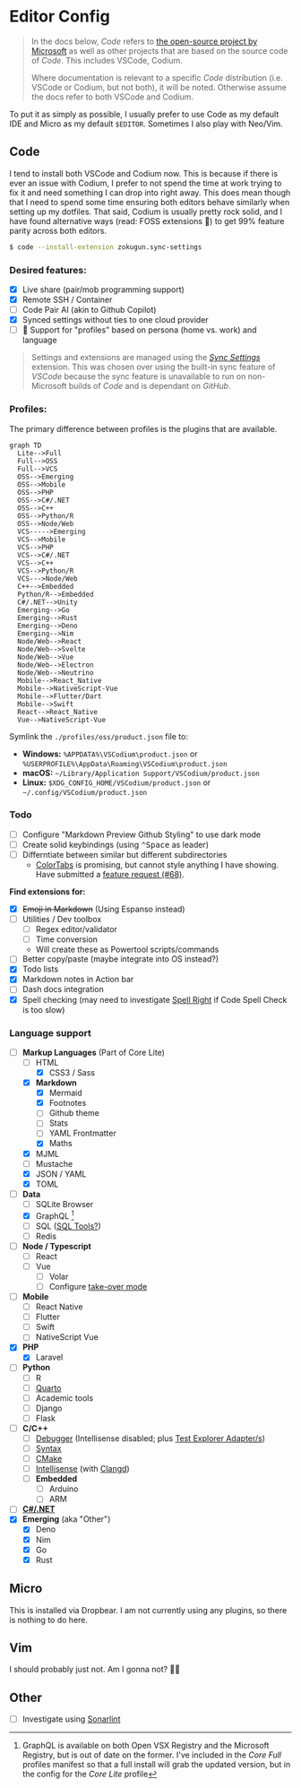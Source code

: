 # Editor Config

> In the docs below, *Code* refers to [the open-source project by Microsoft](https://github.com/microsoft/vscode) as well as other projects that are based on the source code of *Code*. This includes VSCode, Codium.
>
> Where documentation is relevant to a specific *Code* distribution (i.e. VSCode or Codium, but not both), it will be noted. Otherwise assume the docs refer to both VSCode and Codium.

To put it as simply as possible, I usually prefer to use Code as my default IDE and Micro as my default `$EDITOR`. Sometimes I also play with Neo/Vim.

## Code

I tend to install both VSCode and Codium now. This is because if there is ever an issue with Codium, I prefer to not spend the time at work trying to fix it and need something I can drop into right away. This does mean though that I need to spend some time ensuring both editors behave similarly when setting up my dotfiles. That said, Codium is usually pretty rock solid, and I have found alternative ways (read: FOSS extensions 💪) to get 99% feature parity across both editors.

```bash
$ code --install-extension zokugun.sync-settings
```

### Desired features:

- [x] Live share (pair/mob programming support)
- [x] Remote SSH / Container
- [ ] Code Pair AI (akin to Github Copilot)
- [x] Synced settings without ties to one cloud provider
- [ ] 🚧 Support for "profiles" based on persona (home vs. work) and language

> Settings and extensions are managed using the [*Sync Settings*](https://open-vsx.org/extension/zokugun/sync-settings) extension. This was chosen over using the built-in sync feature of *VSCode* because the sync feature is unavailable to run on non-Microsoft builds of *Code* and is dependant on *GitHub*.

### Profiles:

The primary difference between profiles is the plugins that are available.

```mermaid
graph TD
  Lite-->Full
  Full-->OSS
  Full-->VCS
  OSS-->Emerging
  OSS-->Mobile
  OSS-->PHP
  OSS-->C#/.NET
  OSS-->C++
  OSS-->Python/R
  OSS-->Node/Web
  VCS----->Emerging
  VCS-->Mobile
  VCS-->PHP
  VCS-->C#/.NET
  VCS-->C++
  VCS-->Python/R
  VCS--->Node/Web
  C++-->Embedded
  Python/R-->Embedded
  C#/.NET-->Unity
  Emerging-->Go
  Emerging-->Rust
  Emerging-->Deno
  Emerging-->Nim
  Node/Web-->React
  Node/Web-->Svelte
  Node/Web-->Vue
  Node/Web-->Electron
  Node/Web-->Neutrino
  Mobile-->React_Native
  Mobile-->NativeScript-Vue
  Mobile-->Flutter/Dart
  Mobile-->Swift
  React-->React_Native
  Vue-->NativeScript-Vue
```

Symlink the `./profiles/oss/product.json` file to:

* **Windows:** `%APPDATA%\VSCodium\product.json` or `%USERPROFILE%\AppData\Roaming\VSCodium\product.json`
* **macOS:** `~/Library/Application Support/VSCodium/product.json`
* **Linux:** `$XDG_CONFIG_HOME/VSCodium/product.json` or `~/.config/VSCodium/product.json`

### Todo

- [ ] Configure "Markdown Preview Github Styling" to use dark mode
- [ ] Create solid keybindings (using <kbd>⌃Space</kbd> as leader)
- [ ] Differntiate between similar but different subdirectories
  - [ColorTabs](https://marketplace.visualstudio.com/items?itemName=orepor.color-tabs-vscode-ext) is promising, but cannot style anything I have showing. Have submitted a [feature request (#68)](https://github.com/oreporan/color-tabs-vscode/issues/68).

**Find extensions for:**

- [x] ~~Emoji in Markdown~~ (Using Espanso instead)
- [ ] Utilities / Dev toolbox
  - [ ] Regex editor/validator
  - [ ] Time conversion
  - Will create these as Powertool scripts/commands
- [ ] Better copy/paste (maybe integrate into OS instead?)
- [x] Todo lists
- [x] Markdown notes in Action bar
- [ ] Dash docs integration
- [x] Spell checking (may need to investigate [Spell Right](https://marketplace.visualstudio.com/items?itemName=ban.spellright) if Code Spell Check is too slow)

### Language support

- [ ] **Markup Languages** (Part of Core Lite)
  - [ ] HTML
    - [x] CSS3 / Sass
  - [x] **Markdown**
    - [x] Mermaid
    - [x] Footnotes
    - [ ] Github theme <!-- Can I change theme based on git platform in current repo? -->
    - [ ] Stats <!-- Find a better word counter that ignores markup -->
    - [ ] YAML Frontmatter
    - [x] Maths
  - [x] MJML
  - [ ] Mustache
  - [x] JSON / YAML
  - [x] TOML
- [ ] **Data**
  - [ ] SQLite Browser
  - [x] GraphQL [^graphql]
  - [ ] SQL ([SQL Tools?](https://vscode-sqltools.mteixeira.dev/en/home/))
  - [ ] Redis
- [ ] **Node / Typescript**
  - [ ] React
  - [ ] Vue
    - [ ] Volar
    - [ ] Configure [take-over mode](https://github.com/johnsoncodehk/volar/discussions/471)
- [ ] **Mobile**
  - [ ] React Native
  - [ ] Flutter
  - [ ] Swift
  - [ ] NativeScript Vue
- [x] **PHP**
  - [x] Laravel
- [ ] **Python**
  - [ ] R
  - [ ] [Quarto](https://quarto.org/)
  - [ ] Academic tools
  - [ ] Django
  - [ ] Flask
- [ ] **C/C++**
  - [ ] [Debugger](https://marketplace.visualstudio.com/items?itemName=ms-vscode.cpptools) (Intellisense disabled; plus [Test Explorer Adapter/s](https://github.com/hbenl/vscode-test-explorer#c))
  - [ ] [Syntax](https://marketplace.visualstudio.com/items?itemName=jeff-hykin.better-cpp-syntax)
  - [ ] [CMake](https://marketplace.visualstudio.com/items?itemName=twxs.cmake)
  - [ ] [Intellisense](https://marketplace.visualstudio.com/items?itemName=tdennis4496.cmantic) (with [Clangd](https://marketplace.visualstudio.com/items?itemName=llvm-vs-code-extensions.vscode-clangd))
  - [ ] **Embedded**
    - [ ] Arduino
    - [ ] ARM
- [ ] [**C#/.NET**](https://viatsko.github.io/awesome-vscode/#c-asp-net-and-net-core)
- [x] **Emerging** (aka "Other")
  - [x] Deno
  - [x] Nim
  - [x] Go
  - [x] Rust

[^graphql]: GraphQL is available on both Open VSX Registry and the Microsoft Registry, but is out of date on the former. I've included in the *Core Full* profiles manifest so that a full install will grab the updated version, but in the config for the *Core Lite* profile

## Micro

This is installed via Dropbear. I am not currently using any plugins, so there is nothing to do here.

## Vim

I should probably just not. Am I gonna not? 🤷‍♂️

## Other

- [ ] Investigate using [Sonarlint](https://www.sonarsource.com/products/sonarlint/)

